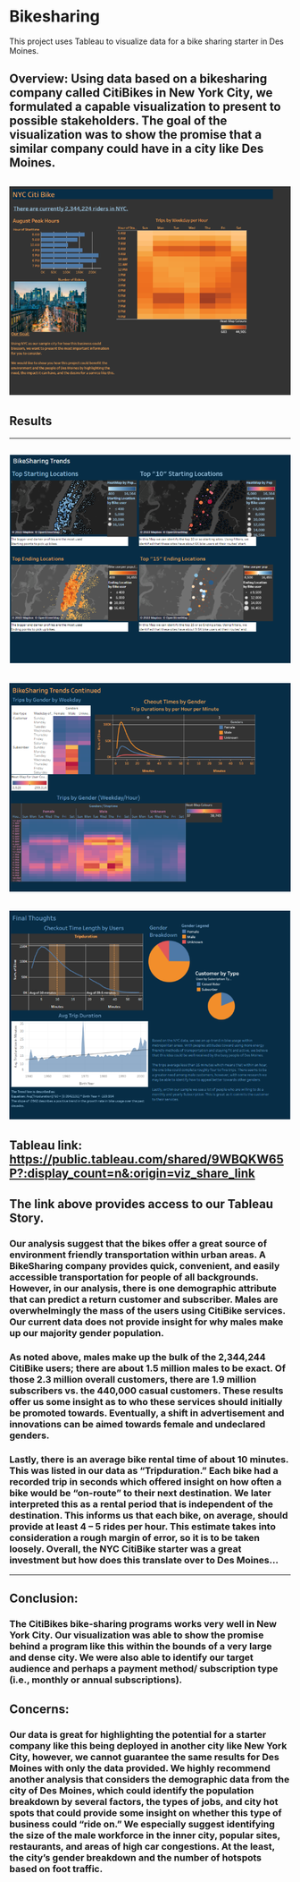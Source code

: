 # Bikesharing
This project uses Tableau to visualize data for a bike sharing starter in Des Moines.
## Overview: Using data based on a bikesharing company called CitiBikes in New York City, we formulated a capable visualization to present to possible stakeholders. The goal of the visualization was to show the promise that a similar company could have in a city like Des Moines.
![Story_Pg1](https://github.com/Gdreyes172/Bikesharing/blob/main/Resources/images/story_page1.png)
---
## Results
---
![Story_Pg2](https://github.com/Gdreyes172/Bikesharing/blob/main/Resources/images/story_page2.png)
---
![Story_Pg3](https://github.com/Gdreyes172/Bikesharing/blob/main/Resources/images/story_page3.png)
---
![Story_Pg4](https://github.com/Gdreyes172/Bikesharing/blob/main/Resources/images/story_page4.png)
---
## Tableau link: https://public.tableau.com/shared/9WBQKW65P?:display_count=n&:origin=viz_share_link
## The link above provides access to our Tableau Story. 
### Our analysis suggest that the bikes offer a great source of environment friendly transportation within urban areas. A BikeSharing company provides quick, convenient, and easily accessible transportation for people of all backgrounds. However, in our analysis, there is one demographic attribute that can predict a return customer and subscriber. Males are overwhelmingly the mass of the users using CitiBike services. Our current data does not provide insight for why males make up our majority gender population. 
### As noted above, males make up the bulk of the 2,344,244 CitiBike users; there are about 1.5 million males to be exact. Of those 2.3 million overall customers, there are 1.9 million subscribers vs. the 440,000 casual customers. These results offer us some insight as to who these services should initially be promoted towards. Eventually, a shift in advertisement and innovations can be aimed towards female and undeclared genders.
### Lastly, there is an average bike rental time of about 10 minutes. This was listed in our data as “Tripduration.” Each bike had a recorded trip in seconds which offered insight on how often a bike would be “on-route” to their next destination. We later interpreted this as a rental period that is independent of the destination. This informs us that each bike, on average, should provide at least 4 – 5 rides per hour. This estimate takes into consideration a rough margin of error, so it is to be taken loosely. Overall, the NYC CitiBike starter was a great investment but how does this translate over to Des Moines…
---
## Conclusion:
### The CitiBikes bike-sharing programs works very well in New York City. Our visualization was able to show the promise behind a program like this within the bounds of a very large and dense city. We were also able to identify our target audience and perhaps a payment method/ subscription type (i.e., monthly or annual subscriptions).
## Concerns:
### Our data is great for highlighting the potential for a starter company like this being deployed in another city like New York City, however, we cannot guarantee the same results for Des Moines with only the data provided. We highly recommend another analysis that considers the demographic data from the city of Des Moines, which could identify the population breakdown by several factors, the types of jobs, and city hot spots that could provide some insight on whether this type of business could “ride on.” We especially suggest identifying the size of the male workforce in the inner city, popular sites, restaurants, and areas of high car congestions. At the least, the city’s gender breakdown and the number of hotspots based on foot traffic. 
